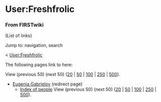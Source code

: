 # User:Freshfrolic

### From FIRSTwiki

(List of links)

Jump to: navigation, search

&lt; [User:Freshfrolic](/index.php?title=User:Freshfrolic&redirect=no
"User:Freshfrolic" )  

The following pages link to here:

View (previous 50) (next 50)
([20](/index.php?title=Special:Whatlinkshere/User:Freshfrolic&limit=20&from=0
"Special:Whatlinkshere/User:Freshfrolic" ) |
[50](/index.php?title=Special:Whatlinkshere/User:Freshfrolic&limit=50&from=0
"Special:Whatlinkshere/User:Freshfrolic" ) |
[100](/index.php?title=Special:Whatlinkshere/User:Freshfrolic&limit=100&from=0
"Special:Whatlinkshere/User:Freshfrolic" ) |
[250](/index.php?title=Special:Whatlinkshere/User:Freshfrolic&limit=250&from=0
"Special:Whatlinkshere/User:Freshfrolic" ) |
[500](/index.php?title=Special:Whatlinkshere/User:Freshfrolic&limit=500&from=0
"Special:Whatlinkshere/User:Freshfrolic" )).

  * [Eugenia Gabrielov](/index.php?title=Eugenia_Gabrielov&redirect=no "Eugenia Gabrielov" ) (redirect page) 
    * [Index of people](Index_of_people "Index of people" )
View (previous 50) (next 50)
([20](/index.php?title=Special:Whatlinkshere/User:Freshfrolic&limit=20&from=0
"Special:Whatlinkshere/User:Freshfrolic" ) |
[50](/index.php?title=Special:Whatlinkshere/User:Freshfrolic&limit=50&from=0
"Special:Whatlinkshere/User:Freshfrolic" ) |
[100](/index.php?title=Special:Whatlinkshere/User:Freshfrolic&limit=100&from=0
"Special:Whatlinkshere/User:Freshfrolic" ) |
[250](/index.php?title=Special:Whatlinkshere/User:Freshfrolic&limit=250&from=0
"Special:Whatlinkshere/User:Freshfrolic" ) |
[500](/index.php?title=Special:Whatlinkshere/User:Freshfrolic&limit=500&from=0
"Special:Whatlinkshere/User:Freshfrolic" )).

